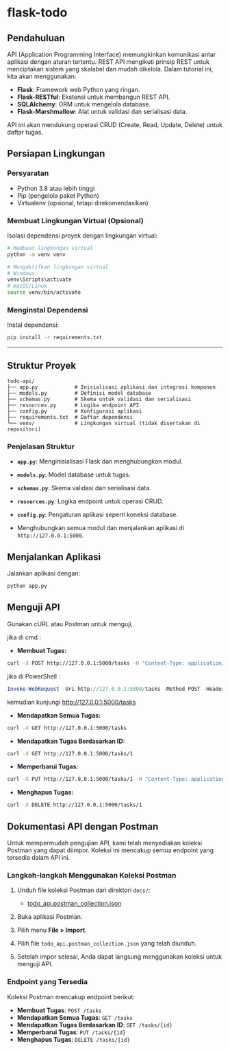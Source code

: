 
# flask-todo

## Pendahuluan

API (Application Programming Interface) memungkinkan komunikasi antar aplikasi dengan aturan tertentu. REST API mengikuti prinsip REST untuk menciptakan sistem yang skalabel dan mudah dikelola. Dalam tutorial ini, kita akan menggunakan:

- **Flask**: Framework web Python yang ringan.
- **Flask-RESTful**: Ekstensi untuk membangun REST API.
- **SQLAlchemy**: ORM untuk mengelola database.
- **Flask-Marshmallow**: Alat untuk validasi dan serialisasi data.

API ini akan mendukung operasi CRUD (Create, Read, Update, Delete) untuk daftar tugas.

## Persiapan Lingkungan

### Persyaratan
- Python 3.8 atau lebih tinggi
- Pip (pengelola paket Python)
- Virtualenv (opsional, tetapi direkomendasikan)

### Membuat Lingkungan Virtual (Opsional)
Isolasi dependensi proyek dengan lingkungan virtual:

```bash
# Membuat lingkungan virtual
python -m venv venv

# Mengaktifkan lingkungan virtual
# Windows
venv\Scripts\activate
# macOS/Linux
source venv/bin/activate
```

### Menginstal Dependensi

Instal dependensi:

```bash
pip install -r requirements.txt
```

---

## Struktur Proyek 

```
todo-api/
├── app.py            # Inisialisasi aplikasi dan integrasi komponen
├── models.py         # Definisi model database
├── schemas.py        # Skema untuk validasi dan serialisasi
├── resources.py      # Logika endpoint API
├── config.py         # Konfigurasi aplikasi
├── requirements.txt  # Daftar dependensi
└── venv/             # Lingkungan virtual (tidak disertakan di repositori)
```

### Penjelasan Struktur
- **`app.py`**: Menginisialisasi Flask dan menghubungkan modul.
- **`models.py`**: Model database untuk tugas.
- **`schemas.py`**: Skema validasi dan serialisasi data.
- **`resources.py`**: Logika endpoint untuk operasi CRUD.
- **`config.py`**: Pengaturan aplikasi seperti koneksi database.

- Menghubungkan semua modul dan menjalankan aplikasi di `http://127.0.0.1:5000`.

## Menjalankan Aplikasi

Jalankan aplikasi dengan:

```bash
python app.py
```

## Menguji API

Gunakan cURL atau Postman untuk menguji, 
<p> jika di cmd :

- **Membuat Tugas:**
```bash
curl -X POST http://127.0.0.1:5000/tasks -H "Content-Type: application/json" -d "{\"name\": \"Belajar Flask\", \"completed\": false}"
```
jika di PowerShell :

```powershell
Invoke-WebRequest -Uri http://127.0.0.1:5000/tasks -Method POST -Headers @{ "Content-Type" = "application/json" } -Body '{"name": "Belajar Flask", "completed": false}'
```

kemudian kunjungi http://127.0.0.1:5000/tasks 
- **Mendapatkan Semua Tugas:**
```bash
curl -X GET http://127.0.0.1:5000/tasks
```

- **Mendapatkan Tugas Berdasarkan ID:**
```bash
curl -X GET http://127.0.0.1:5000/tasks/1
```

- **Memperbarui Tugas:**
```bash
curl -X PUT http://127.0.0.1:5000/tasks/1 -H "Content-Type: application/json" -d "{\"completed\": true}"
```

- **Menghapus Tugas:**
```bash
curl -X DELETE http://127.0.0.1:5000/tasks/1
```

## Dokumentasi API dengan Postman

Untuk mempermudah pengujian API, kami telah menyediakan koleksi Postman yang dapat diimpor. Koleksi ini mencakup semua endpoint yang tersedia dalam API ini.

### Langkah-langkah Menggunakan Koleksi Postman

1. Unduh file koleksi Postman dari direktori `docs/`:
   - [todo_api.postman_collection.json](docs/todo_api.postman_collection.json)

2. Buka aplikasi Postman.

3. Pilih menu **File > Import**.

4. Pilih file `todo_api.postman_collection.json` yang telah diunduh.

5. Setelah impor selesai, Anda dapat langsung menggunakan koleksi untuk menguji API.

### Endpoint yang Tersedia

Koleksi Postman mencakup endpoint berikut:
- **Membuat Tugas**: `POST /tasks`
- **Mendapatkan Semua Tugas**: `GET /tasks`
- **Mendapatkan Tugas Berdasarkan ID**: `GET /tasks/{id}`
- **Memperbarui Tugas**: `PUT /tasks/{id}`
- **Menghapus Tugas**: `DELETE /tasks/{id}`


